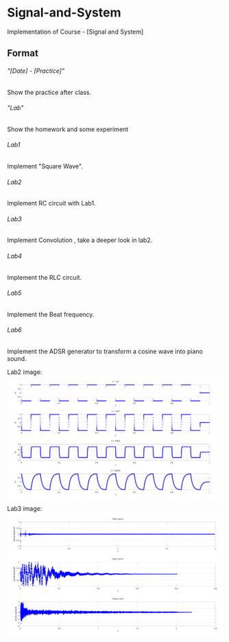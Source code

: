 # Signal-and-System
Implementation of Course - [Signal and System]

## Format 
###### "[Date] - [Practice]"
Show the practice after class.
###### "Lab"
Show the homework and some experiment

###### Lab1
Implement "Square Wave".
###### Lab2
Implement RC circuit with Lab1.
###### Lab3
Implement Convolution , take a deeper look in lab2.
###### Lab4
Implement the RLC circuit.
###### Lab5 
Implement the Beat frequency.
###### Lab6
Implement the ADSR generator to transform a cosine wave into piano sound.

Lab2 image:
![alt text][figure_lab2]

[figure_lab2]:https://github.com/kevinbird61/Signal-and-System/blob/master/Lab2/Plot.png

Lab3 image:
![alt text][figure_lab3]

[figure_lab3]:https://github.com/kevinbird61/Signal-and-System/blob/master/Lab3/Lab3_result.png


